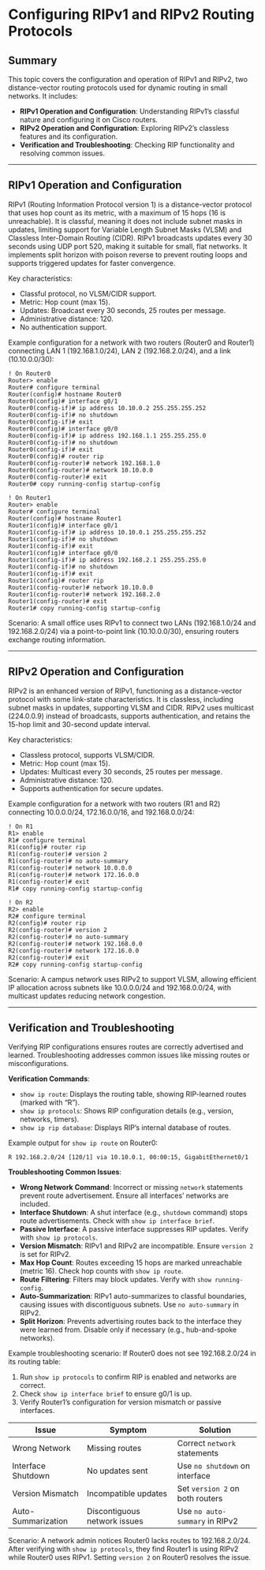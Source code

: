 # Configuring RIPv1 and RIPv2 Routing Protocols

## Summary

This topic covers the configuration and operation of RIPv1 and RIPv2, two distance-vector routing protocols used for dynamic routing in small networks. It includes:

* **RIPv1 Operation and Configuration**: Understanding RIPv1’s classful nature and configuring it on Cisco routers.
* **RIPv2 Operation and Configuration**: Exploring RIPv2’s classless features and its configuration.
* **Verification and Troubleshooting**: Checking RIP functionality and resolving common issues.

---

## RIPv1 Operation and Configuration

RIPv1 (Routing Information Protocol version 1) is a distance-vector protocol that uses hop count as its metric, with a maximum of 15 hops (16 is unreachable). It is classful, meaning it does not include subnet masks in updates, limiting support for Variable Length Subnet Masks (VLSM) and Classless Inter-Domain Routing (CIDR). RIPv1 broadcasts updates every 30 seconds using UDP port 520, making it suitable for small, flat networks. It implements split horizon with poison reverse to prevent routing loops and supports triggered updates for faster convergence.

Key characteristics:
- Classful protocol, no VLSM/CIDR support.
- Metric: Hop count (max 15).
- Updates: Broadcast every 30 seconds, 25 routes per message.
- Administrative distance: 120.
- No authentication support.

Example configuration for a network with two routers (Router0 and Router1) connecting LAN 1 (192.168.1.0/24), LAN 2 (192.168.2.0/24), and a link (10.10.0.0/30):
```
! On Router0
Router> enable
Router# configure terminal
Router(config)# hostname Router0
Router0(config)# interface g0/1
Router0(config-if)# ip address 10.10.0.2 255.255.255.252
Router0(config-if)# no shutdown
Router0(config-if)# exit
Router0(config)# interface g0/0
Router0(config-if)# ip address 192.168.1.1 255.255.255.0
Router0(config-if)# no shutdown
Router0(config-if)# exit
Router0(config)# router rip
Router0(config-router)# network 192.168.1.0
Router0(config-router)# network 10.10.0.0
Router0(config-router)# exit
Router0# copy running-config startup-config

! On Router1
Router> enable
Router# configure terminal
Router(config)# hostname Router1
Router1(config)# interface g0/1
Router1(config-if)# ip address 10.10.0.1 255.255.255.252
Router1(config-if)# no shutdown
Router1(config-if)# exit
Router1(config)# interface g0/0
Router1(config-if)# ip address 192.168.2.1 255.255.255.0
Router1(config-if)# no shutdown
Router1(config-if)# exit
Router1(config)# router rip
Router1(config-router)# network 10.10.0.0
Router1(config-router)# network 192.168.2.0
Router1(config-router)# exit
Router1# copy running-config startup-config
```

Scenario: A small office uses RIPv1 to connect two LANs (192.168.1.0/24 and 192.168.2.0/24) via a point-to-point link (10.10.0.0/30), ensuring routers exchange routing information.

---

## RIPv2 Operation and Configuration

RIPv2 is an enhanced version of RIPv1, functioning as a distance-vector protocol with some link-state characteristics. It is classless, including subnet masks in updates, supporting VLSM and CIDR. RIPv2 uses multicast (224.0.0.9) instead of broadcasts, supports authentication, and retains the 15-hop limit and 30-second update interval.

Key characteristics:
- Classless protocol, supports VLSM/CIDR.
- Metric: Hop count (max 15).
- Updates: Multicast every 30 seconds, 25 routes per message.
- Administrative distance: 120.
- Supports authentication for secure updates.

Example configuration for a network with two routers (R1 and R2) connecting 10.0.0.0/24, 172.16.0.0/16, and 192.168.0.0/24:
```
! On R1
R1> enable
R1# configure terminal
R1(config)# router rip
R1(config-router)# version 2
R1(config-router)# no auto-summary
R1(config-router)# network 10.0.0.0
R1(config-router)# network 172.16.0.0
R1(config-router)# exit
R1# copy running-config startup-config

! On R2
R2> enable
R2# configure terminal
R2(config)# router rip
R2(config-router)# version 2
R2(config-router)# no auto-summary
R2(config-router)# network 192.168.0.0
R2(config-router)# network 172.16.0.0
R2(config-router)# exit
R2# copy running-config startup-config
```

Scenario: A campus network uses RIPv2 to support VLSM, allowing efficient IP allocation across subnets like 10.0.0.0/24 and 192.168.0.0/24, with multicast updates reducing network congestion.

---

## Verification and Troubleshooting

Verifying RIP configurations ensures routes are correctly advertised and learned. Troubleshooting addresses common issues like missing routes or misconfigurations.

**Verification Commands**:
- `show ip route`: Displays the routing table, showing RIP-learned routes (marked with “R”).
- `show ip protocols`: Shows RIP configuration details (e.g., version, networks, timers).
- `show ip rip database`: Displays RIP’s internal database of routes.

Example output for `show ip route` on Router0:
```
R 192.168.2.0/24 [120/1] via 10.10.0.1, 00:00:15, GigabitEthernet0/1
```

**Troubleshooting Common Issues**:
- **Wrong Network Command**: Incorrect or missing `network` statements prevent route advertisement. Ensure all interfaces’ networks are included.
- **Interface Shutdown**: A shut interface (e.g., `shutdown` command) stops route advertisements. Check with `show ip interface brief`.
- **Passive Interface**: A passive interface suppresses RIP updates. Verify with `show ip protocols`.
- **Version Mismatch**: RIPv1 and RIPv2 are incompatible. Ensure `version 2` is set for RIPv2.
- **Max Hop Count**: Routes exceeding 15 hops are marked unreachable (metric 16). Check hop counts with `show ip route`.
- **Route Filtering**: Filters may block updates. Verify with `show running-config`.
- **Auto-Summarization**: RIPv1 auto-summarizes to classful boundaries, causing issues with discontiguous subnets. Use `no auto-summary` in RIPv2.
- **Split Horizon**: Prevents advertising routes back to the interface they were learned from. Disable only if necessary (e.g., hub-and-spoke networks).

Example troubleshooting scenario: If Router0 does not see 192.168.2.0/24 in its routing table:
1. Run `show ip protocols` to confirm RIP is enabled and networks are correct.
2. Check `show ip interface brief` to ensure g0/1 is up.
3. Verify Router1’s configuration for version mismatch or passive interfaces.

| Issue                | Symptom                        | Solution                              |
|----------------------|--------------------------------|---------------------------------------|
| Wrong Network        | Missing routes                | Correct `network` statements          |
| Interface Shutdown   | No updates sent               | Use `no shutdown` on interface        |
| Version Mismatch     | Incompatible updates          | Set `version 2` on both routers       |
| Auto-Summarization   | Discontiguous network issues  | Use `no auto-summary` in RIPv2        |

Scenario: A network admin notices Router0 lacks routes to 192.168.2.0/24. After verifying with `show ip protocols`, they find Router1 is using RIPv2 while Router0 uses RIPv1. Setting `version 2` on Router0 resolves the issue.